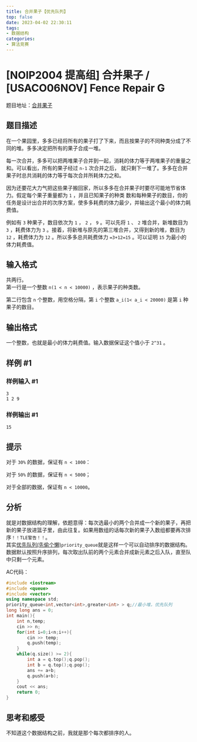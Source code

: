 ```yaml
---
title: 合并果子【优先队列】
top: false
date: 2023-04-02 22:30:11
tags:
- 数据结构
categories:
- 算法竞赛
---
```


# [NOIP2004 提高组] 合并果子 / [USACO06NOV] Fence Repair G
题目地址：[合并果子](https://www.luogu.com.cn/problem/P1090)
<!--more-->
## 题目描述

在一个果园里，多多已经将所有的果子打了下来，而且按果子的不同种类分成了不同的堆。多多决定把所有的果子合成一堆。

每一次合并，多多可以把两堆果子合并到一起，消耗的体力等于两堆果子的重量之和。可以看出，所有的果子经过 `n-1` 次合并之后， 就只剩下一堆了。多多在合并果子时总共消耗的体力等于每次合并所耗体力之和。

因为还要花大力气把这些果子搬回家，所以多多在合并果子时要尽可能地节省体力。假定每个果子重量都为 `1` ，并且已知果子的种类 数和每种果子的数目，你的任务是设计出合并的次序方案，使多多耗费的体力最少，并输出这个最小的体力耗费值。

例如有 `3` 种果子，数目依次为 `1` ， `2` ， `9` 。可以先将 `1` 、 `2` 堆合并，新堆数目为 `3` ，耗费体力为 `3` 。接着，将新堆与原先的第三堆合并，又得到新的堆，数目为 `12` ，耗费体力为 `12` 。所以多多总共耗费体力 `=3+12=15` 。可以证明 `15` 为最小的体力耗费值。

## 输入格式

共两行。  
第一行是一个整数 `n(1 < n < 10000)` ，表示果子的种类数。  

第二行包含 `n` 个整数，用空格分隔，第 `i` 个整数 `a_i(1< a_i < 20000)` 是第 `i` 种果子的数目。

## 输出格式

一个整数，也就是最小的体力耗费值。输入数据保证这个值小于 `2^31` 。

## 样例 #1

### 样例输入 #1

```
3 
1 2 9
```

### 样例输出 #1

```
15
```

## 提示

对于 `30%` 的数据，保证有 `n < 1000`：

对于 `50%` 的数据，保证有 `n < 5000`；

对于全部的数据，保证有 `n < 10000`。


## 分析

就是对数据结构的理解，依题意得：每次选最小的两个合并成一个新的果子，再把新的果子放进篮子里，由此往复。如果用数组的话每次新的果子入数组都要再次排序`！！TLE警告！！`。  
其实[优先队列(先偷个懒)](https://blog.csdn.net/qq_41687938/article/details/117827166?ops_request_misc=%257B%2522request%255Fid%2522%253A%2522168042817616800225528537%2522%252C%2522scm%2522%253A%252220140713.130102334..%2522%257D&request_id=168042817616800225528537&biz_id=0&utm_medium=distribute.pc_search_result.none-task-blog-2~all~top_positive~default-1-117827166-null-null.142^v80^insert_down38,201^v4^add_ask,239^v2^insert_chatgpt&utm_term=priority_queue&spm=1018.2226.3001.4187)`priority_queue`就是这样一个可以自动排序的数据结构。数据默认按照升序排列，每次取出队前的两个元素合并成新元素之后入队，直至队中只剩一个元素。

AC代码： 
```cpp
#include <iostream>
#include <queue>
#include <vector>
using namespace std;
priority_queue<int,vector<int>,greater<int> > q;//最小堆，优先队列
long long ans = 0;
int main(){
    int n,temp;
    cin >> n;
    for(int i=0;i<n;i++){
        cin >> temp;
        q.push(temp);
    }
    while(q.size() >= 2){
        int a = q.top();q.pop();
        int b = q.top();q.pop();
        ans += a+b;
        q.push(a+b);
    }
    cout << ans;
    return 0;
}
```

## 思考和感受
不知道这个数据结构之前，我就是那个每次都排序的人。
